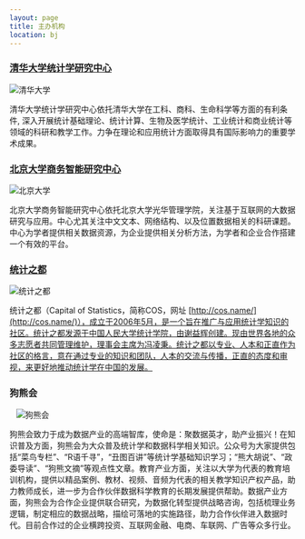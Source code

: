 ```yaml
---
layout: page
title: 主办机构
location: bj
---
```


### [清华大学统计学研究中心](http://www.stat.tsinghua.edu.cn/)

<div class="row">
  <div class="col-md-6 col-md-offset-3">
    <img src="{{ '/img/logo-tsinghua.png' | prepend: site.baseurl }}" alt="清华大学" class="img-responsive center-block" />
  </div>
</div>

清华大学统计学研究中心依托清华大学在工科、商科、生命科学等方面的有利条件, 深入开展统计基础理论、统计计算、生物及医学统计、工业统计和商业统计等领域的科研和教学工作。力争在理论和应用统计方面取得具有国际影响力的重要学术成果。

### [北京大学商务智能研究中心](http://www.gsm.pku.edu.cn/index/index.html)

<div class="row">
  <div class="col-md-6 col-md-offset-3">
    <img src="{{ '/img/logo-pku.jpg' | prepend: site.baseurl }}" alt="北京大学" class="img-responsive center-block" />
  </div>
</div>

北京大学商务智能研究中心依托北京大学光华管理学院，关注基于互联网的大数据研究与应用。中心尤其关注中文文本、网络结构、以及位置数据相关的科研课题。中心为学者提供相关数据资源，为企业提供相关分析方法，为学者和企业合作搭建一个有效的平台。

### [统计之都](http://cos.name/)

<div class="row">
  <div class="col-md-6 col-md-offset-3">
    <img src="{{ '/img/logo-cos.png' | prepend: site.baseurl }}" alt="统计之都" class="img-responsive center-block" />
  </div>
</div>

统计之都（Capital of Statistics，简称COS，网址
[http://cos.name/](http://cos.name/)），成立于2006年5月，是一个旨在推广与应用统计学知识的社区。统计之都发源于中国人民大学统计学院，由谢益辉创建。现由世界各地的众多志愿者共同管理维护，理事会主席为冯凌秉。统计之都以专业、人本和正直作为社区的格言，意在通过专业的知识和团队，人本的交流与传播，正直的态度和审视，来更好地推动统计学在中国的发展。

### 狗熊会

<div class="row">
  <div class="col-md-6 col-md-offset-3">
    <img src="{{ '/img/logo-bear.png' | prepend: site.baseurl }}" alt="狗熊会" class="img-responsive center-block" />
  </div>
</div>

狗熊会致力于成为数据产业的高端智库，使命是：聚数据英才，助产业振兴！在知识普及方面，狗熊会为大众普及统计学和数据科学相关知识。公众号为大家提供包括“菜鸟专栏”、“R语千寻”，“丑图百讲”等统计学基础知识学习；“熊大胡说”、“政委导读”、“狗熊文摘”等观点性文章。教育产业方面，关注以大学为代表的教育培训机构，提供以精品案例、教材、视频、音频为代表的相关教学知识产权产品，助力教师成长，进一步为合作伙伴数据科学教育的长期发展提供帮助。数据产业方面，狗熊会为合作企业提供联合研究，为数据化转型提供战略咨询，包括梳理业务逻辑，制定相应的数据战略，描绘可落地的实施路径，助力合作伙伴进入数据时代。目前合作过的企业横跨投资、互联网金融、电商、车联网、广告等众多行业。
